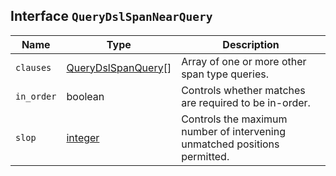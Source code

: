 ## Interface `QueryDslSpanNearQuery`

| Name | Type | Description |
| - | - | - |
| `clauses` | [QueryDslSpanQuery](./QueryDslSpanQuery.md)[] | Array of one or more other span type queries. |
| `in_order` | boolean | Controls whether matches are required to be in-order. |
| `slop` | [integer](./integer.md) | Controls the maximum number of intervening unmatched positions permitted. |
